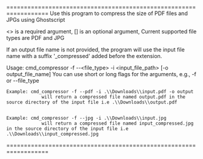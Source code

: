 ==================================================================
Use this program to compress the size of PDF files and JPGs using Ghostscript
    
<> is a required argument, [] is an optional argument, Current supported file types are PDF and JPG
    
If an output file name is not provided, the program will use the input file name with a suffix '_compressed' added before the extension.
    
Usage: cmd_compressor -f --<file_type> -i <input_file_path> [-o output_file_name]
    You can use short or long flags for the arguments, e.g., -f or --file_type
    
    Example: cmd_compressor -f --pdf -i .\\Downloads\\input.pdf -o output
                 will return a compressed file named output.pdf in the source directory of the input file i.e .\\Downloads\\output.pdf
    

    Example: cmd_compressor -f --jpg -i .\\Downloads\\input.jpg
                 will return a compressed file named input_compressed.jpg in the source directory of the input file i.e .\\Downloads\\input_compressed.jpg
    
==================================================================
